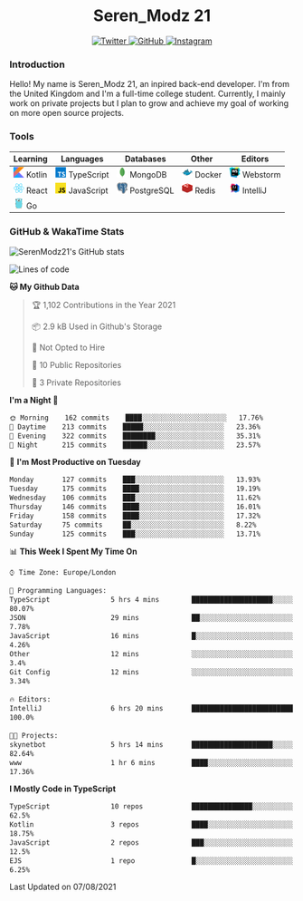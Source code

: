 <div align="center">
  <h1>Seren_Modz 21</h1>
  <a href="https://twitter.com/SerenModz21">
    <img alt="Twitter" src="https://img.shields.io/badge/twitter%20-%231DA1F2.svg?&style=for-the-badge&logo=Twitter&logoColor=white">
  </a>
  <a href="https://github.com/SerenModz21">
    <img alt="GitHub" src="https://img.shields.io/badge/github%20-%23121011.svg?&style=for-the-badge&logo=github&logoColor=white">
  </a>
  <a href="https://www.instagram.com/serenmodz21">
    <img alt="Instagram" src="https://img.shields.io/badge/instagram%20-%23E4405F.svg?&style=for-the-badge&logo=Instagram&logoColor=white">
  </a>
</div>

### Introduction

Hello! My name is Seren_Modz 21, an inpired back-end developer. I'm from the United Kingdom and I'm a full-time college student. Currently, I mainly work on private projects but I plan to grow and achieve my goal of working on more open source projects. 

### Tools

 **Learning**                                        | **Languages**                                               | **Databases**                                               | **Other**                                           | **Editors**                                                  
-----------------------------------------------------|-------------------------------------------------------------|-------------------------------------------------------------|-----------------------------------------------------|--------------------------------------------------------------
 <img width="19px" src="./assets/kotlin.svg"> Kotlin | <img width="19px" src="./assets/typescript.svg"> TypeScript | <img width="19px" src="./assets/mongodb.svg"> MongoDB       | <img width="19px" src="./assets/docker.svg"> Docker | <img width="19px" src="./assets/webstorm.svg"> Webstorm      
 <img width="19px" src="./assets/react.svg"> React   | <img width="19px" src="./assets/javascript.svg"> JavaScript | <img width="19px" src="./assets/postgresql.svg"> PostgreSQL | <img width="19px" src="./assets/redis.svg"> Redis   | <img width="19px" src="./assets/intellij-idea.svg"> IntelliJ
 <img width="19px" src="./assets/go.svg"> Go         |                                                             |                                                             |                                                     |                                                                                                               

### GitHub & WakaTime Stats

![SerenModz21's GitHub stats](https://github-readme-stats.vercel.app/api?username=SerenModz21&show_icons=true&theme=dark)

<!--START_SECTION:waka-->
![Lines of code](https://img.shields.io/badge/From%20Hello%20World%20I%27ve%20Written-23344%20lines%20of%20code-blue)

**🐱 My Github Data** 

> 🏆 1,102 Contributions in the Year 2021
 > 
> 📦 2.9 kB Used in Github's Storage 
 > 
> 🚫 Not Opted to Hire
 > 
> 📜 10 Public Repositories 
 > 
> 🔑 3 Private Repositories  
 > 
**I'm a Night 🦉** 

```text
🌞 Morning    162 commits    ████░░░░░░░░░░░░░░░░░░░░░   17.76% 
🌆 Daytime    213 commits    █████░░░░░░░░░░░░░░░░░░░░   23.36% 
🌃 Evening    322 commits    ████████░░░░░░░░░░░░░░░░░   35.31% 
🌙 Night      215 commits    ██████░░░░░░░░░░░░░░░░░░░   23.57%

```
📅 **I'm Most Productive on Tuesday** 

```text
Monday       127 commits    ███░░░░░░░░░░░░░░░░░░░░░░   13.93% 
Tuesday      175 commits    ████░░░░░░░░░░░░░░░░░░░░░   19.19% 
Wednesday    106 commits    ███░░░░░░░░░░░░░░░░░░░░░░   11.62% 
Thursday     146 commits    ████░░░░░░░░░░░░░░░░░░░░░   16.01% 
Friday       158 commits    ████░░░░░░░░░░░░░░░░░░░░░   17.32% 
Saturday     75 commits     ██░░░░░░░░░░░░░░░░░░░░░░░   8.22% 
Sunday       125 commits    ███░░░░░░░░░░░░░░░░░░░░░░   13.71%

```


📊 **This Week I Spent My Time On** 

```text
⌚︎ Time Zone: Europe/London

💬 Programming Languages: 
TypeScript               5 hrs 4 mins        ████████████████████░░░░░   80.07% 
JSON                     29 mins             ██░░░░░░░░░░░░░░░░░░░░░░░   7.78% 
JavaScript               16 mins             █░░░░░░░░░░░░░░░░░░░░░░░░   4.26% 
Other                    12 mins             ░░░░░░░░░░░░░░░░░░░░░░░░░   3.4% 
Git Config               12 mins             ░░░░░░░░░░░░░░░░░░░░░░░░░   3.34%

🔥 Editors: 
IntelliJ                 6 hrs 20 mins       █████████████████████████   100.0%

🐱‍💻 Projects: 
skynetbot                5 hrs 14 mins       ████████████████████░░░░░   82.64% 
www                      1 hr 6 mins         ████░░░░░░░░░░░░░░░░░░░░░   17.36%

```

**I Mostly Code in TypeScript** 

```text
TypeScript               10 repos            ███████████████░░░░░░░░░░   62.5% 
Kotlin                   3 repos             ████░░░░░░░░░░░░░░░░░░░░░   18.75% 
JavaScript               2 repos             ███░░░░░░░░░░░░░░░░░░░░░░   12.5% 
EJS                      1 repo              █░░░░░░░░░░░░░░░░░░░░░░░░   6.25%

```



 Last Updated on 07/08/2021
<!--END_SECTION:waka-->
